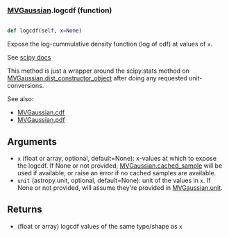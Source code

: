 ### [MVGaussian](MVGaussian.md).logcdf (function)


```py

def logcdf(self, x=None)

```



Expose the log-cummulative density function (log of cdf) at values of `x`.

See [scipy docs](https://docs.scipy.org/doc/scipy/reference/generated/scipy.stats.rv_continuous.logcdf.html)

This method is just a wrapper around the scipy.stats method on
[MVGaussian.dist_constructor_object](MVGaussian.dist_constructor_object.md) after doing any requested unit-conversions.

See also:

* [MVGaussian.cdf](MVGaussian.cdf.md)
* [MVGaussian.pdf](MVGaussian.pdf.md)

Arguments
----------
* `x` (float or array, optional, default=None): x-values at which to
    expose the logcdf.  If None or not provided, [MVGaussian.cached_sample](MVGaussian.cached_sample.md)
    will be used if available, or raise an error if no cached samples
    are available.
* `unit` (astropy.unit, optional, default=None): unit of the values
    in `x`.  If None or not provided, will assume they're provided in
    [MVGaussian.unit](MVGaussian.unit.md).

Returns
---------
* (float or array) logcdf values of the same type/shape as `x`

